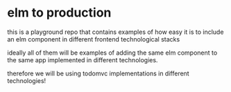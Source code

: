 # elm to production

this is a playground repo that contains examples of how easy it is to include
an elm component in different frontend technological stacks

ideally all of them will be examples of adding the same elm component to the same app
implemented in different technologies.

therefore we will be using todomvc implementations in different technologies!
